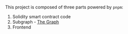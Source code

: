 This project is composed of three parts powered by `pnpm`:

1. Solidity smart contract code
2. Subgraph - [The Graph](https://thegraph.com/hosted-service)
3. Frontend
